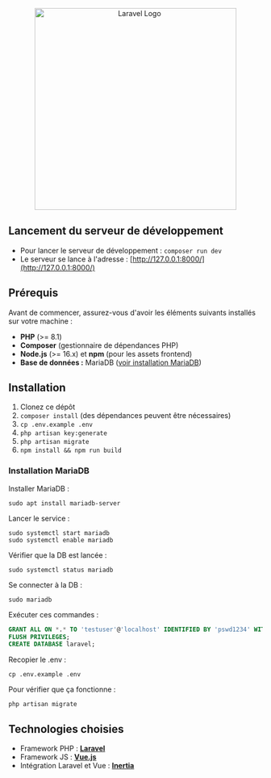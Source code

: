 <p align="center"><a href="https://laravel.com" target="_blank"><img src="https://raw.githubusercontent.com/laravel/art/master/logo-lockup/5%20SVG/2%20CMYK/1%20Full%20Color/laravel-logolockup-cmyk-red.svg" width="400" alt="Laravel Logo"></a></p>

## Lancement du serveur de développement

+ Pour lancer le serveur de développement : `composer run dev`
+ Le serveur se lance à l'adresse : [http://127.0.0.1:8000/](http://127.0.0.1:8000/)

## Prérequis

Avant de commencer, assurez-vous d'avoir les éléments suivants installés sur votre machine :

- **PHP** (>= 8.1)
- **Composer** (gestionnaire de dépendances PHP)
- **Node.js** (>= 16.x) et **npm** (pour les assets frontend)
- **Base de données :** MariaDB ([voir installation MariaDB](#installation-mariadb))

## Installation

1. Clonez ce dépôt
2. `composer install` (des dépendances peuvent être nécessaires)
3. `cp .env.example .env`
4. `php artisan key:generate`
5. `php artisan migrate`
6. `npm install && npm run build`

### Installation MariaDB

Installer MariaDB : 
```shell
sudo apt install mariadb-server
```

Lancer le service : 
```shell
sudo systemctl start mariadb
sudo systemctl enable mariadb
```

Vérifier que la DB est lancée :
```shell
sudo systemctl status mariadb
```

Se connecter à la DB :
```shell
sudo mariadb
```

Exécuter ces commandes :
```SQL
GRANT ALL ON *.* TO 'testuser'@'localhost' IDENTIFIED BY 'pswd1234' WITH GRANT OPTION;
FLUSH PRIVILEGES;
CREATE DATABASE laravel;
```

Recopier le .env :
```shell
cp .env.example .env
```

Pour vérifier que ça fonctionne : 
```shell
php artisan migrate
```

## Technologies choisies

+ Framework PHP : **[Laravel](https://laravel.com/)**
+ Framework JS : **[Vue.js](https://vuejs.org/)**
+ Intégration Laravel et Vue : **[Inertia](https://inertiajs.com/)**
